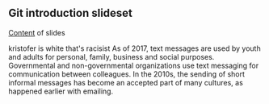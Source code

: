 ## Git introduction slideset

[Content](git-basics.md) of slides

kristofer is white
that's racisist
As of 2017, text messages are used by youth and adults for personal, family, business and social purposes. Governmental and non-governmental organizations use text messaging for communication between colleagues. In the 2010s, the sending of short informal messages has become an accepted part of many cultures, as happened earlier with emailing.
